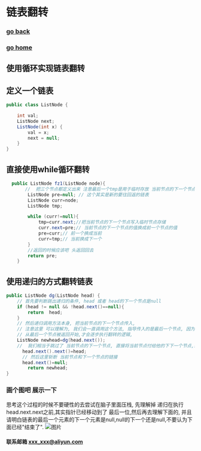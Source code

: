 # 链表翻转
### [go back](/x2q/algorithm/algorithm)      
### [go home](/x2q)   

## 使用循环实现链表翻转

## 定义一个链表
```java
public class ListNode {

    int val;
    ListNode next;
    ListNode(int x) {
        val = x;
        next = null;
    }
}


```
## 直接使用while循环翻转
```java
  public ListNode fz1(ListNode node){
       //  把三个节点都定义出来 注意最后一个tmp是用于临时存放 当前节点的下一个节点的临时节点
        ListNode pre=null; // 这个其实是新的要往回返的链表
        ListNode curr=node;
        ListNode tmp;

        while (curr!=null){
            tmp=curr.next;//把当前节点的下一个节点写入临时节点存储
            curr.next=pre;// 当前节点的下一个节点的值换成前一个节点的值
            pre=curr;// 前一个换成当前
            curr=tmp;// 当前换成下一个
        }
        //返回的时候应该吧 头返回回去
        return pre;
    }

```

## 使用递归的方式翻转链表

```java
public ListNode dg(ListNode head) {
    // 首先要判断跳出递归的条件, head 或者 head的下一个节点是null
    if (head != null && !head.next()==null){
        return  head;
    }
    // 然后递归调用方法本身, 把当前节点的下一个节点传入, 
    // 注意这里 可以理解为, 我们会一直调用这个方法, 指导传入的是最后一个节点, 因为最后一个节点没有next 就会被直接返回,
    // 从最后一个节点被返回开始,才会逐步执行翻转的逻辑, 
    ListNode newhead=dg(head.next());
    //  我们相当于跳过了 当前节点的下一个节点, 直接将当前节点付给他的下下一个节点,想象一下 在最后一个节点
      head.next().next()=head;
      // 然后这里斩断 当前节点和下一个节点的链接
      head.next()=null;
        return newhead;
}

```
### 画个图吧 展示一下
思考这个过程的时候不要硬性的去尝试在脑子里面压栈, 先理解掉 递归在执行head.next.next之前,其实指针已经移动到了 最后一位,然后再去理解下面的,
并且请明白链表的最后一个元素的下一个元素是null,null的下一个还是null,不要认为下面已经"结束了".
![图片](/static/img/img.png)
#### 联系邮箱 xxx_xxx@aliyun.com